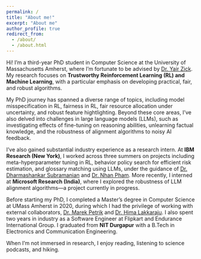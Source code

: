 ```yaml
---
permalink: /
title: "About me!"
excerpt: "About me"
author_profile: true
redirect_from: 
  - /about/
  - /about.html
---
```




Hi! I’m a third-year PhD student in Computer Science at the University of Massachusetts Amherst, where I’m fortunate to be advised by [Dr. Yair Zick](https://people.cs.umass.edu/~yzick/). My research focuses on **Trustworthy Reinforcement Learning (RL) and Machine Learning**, with a particular emphasis on developing practical, fair, and robust algorithms.

My PhD journey has spanned a diverse range of topics, including model misspecification in RL, fairness in RL, fair resource allocation under uncertainty, and robust feature hightlighting. Beyond these core areas, I’ve also delved into challenges in large language models (LLMs), such as investigating effects of fine-tuning on reasoning abilities, unlearning factual knowledge, and the robustness of alignment algorithms to noisy AI feedback.

I’ve also gained substantial industry experience as a research intern. At **IBM Research (New York)**, I worked across three summers on projects including meta-hyperparameter tuning in RL, behavior policy search for efficient risk estimation, and glossary matching using LLMs, under the guidance of [Dr. Dharmashankar Subramanian](https://scholar.google.ca/citations?user=j54RzcEAAAAJ&hl=en) and [Dr. Nhan Pham](https://nhanph.github.io/). More recently, I interned at **Microsoft Research (India)**, where I explored the robustness of LLM alignment algorithms—a project currently in progress.

Before starting my PhD, I completed a Master’s degree in Computer Science at UMass Amherst in 2020, during which I had the privilege of working with external collaborators, [Dr. Marek Petrik](https://marek.petrik.us/) and [Dr. Hima Lakkaraju](https://himalakkaraju.github.io/). I also spent two years in industry as a Software Engineer at Flipkart and Endurance International Group. I graduated from **NIT Durgapur** with a B.Tech in Electronics and Communication Engineering. 

When I’m not immersed in research, I enjoy reading, listening to science podcasts, and hiking.
